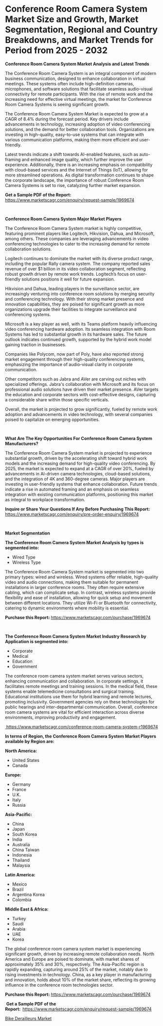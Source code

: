 <p><h1>Conference Room Camera System Market Size and Growth, Market Segmentation, Regional and Country Breakdowns, and Market Trends for Period from 2025 -  2032</h1></p><p><strong>Conference Room Camera System Market Analysis and Latest Trends</strong></p>
<p><p>The Conference Room Camera System is an integral component of modern business communication, designed to enhance collaboration in virtual meetings. These systems often include high-definition cameras, microphones, and software solutions that facilitate seamless audio-visual connectivity for remote participants. With the rise of remote work and the increasing need for effective virtual meetings, the market for Conference Room Camera Systems is seeing significant growth.</p><p>The Conference Room Camera System Market is expected to grow at a CAGR of 8.4% during the forecast period. Key drivers include advancements in technology, increasing adoption of video conferencing solutions, and the demand for better collaboration tools. Organizations are investing in high-quality, easy-to-use systems that can integrate with various communication platforms, making them more efficient and user-friendly. </p><p>Latest trends indicate a shift towards AI-enabled features, such as auto-framing and enhanced image quality, which further improve the user experience. Additionally, there is an increasing emphasis on compatibility with cloud-based services and the Internet of Things (IoT), allowing for more streamlined operations. As digital transformation continues to shape the corporate landscape, the importance of robust Conference Room Camera Systems is set to rise, catalyzing further market expansion.</p></p>
<p><strong>Get a Sample PDF of the Report:&nbsp;</strong> <a href="https://www.marketscagr.com/enquiry/request-sample/1969674?utm_campaign=2008&utm_medium=2&utm_source=Github&utm_content=ia&utm_term=08022025&utm_id=conference-room-camera-system">https://www.marketscagr.com/enquiry/request-sample/1969674</a></p>
<p>&nbsp;</p>
<p><strong>Conference Room Camera System Major Market Players</strong></p>
<p><p>The Conference Room Camera System market is highly competitive, featuring prominent players like Logitech, Hikvision, Dahua, and Microsoft, among others. These companies are leveraging advancements in video conferencing technologies to cater to the increasing demand for remote collaboration solutions.</p><p>Logitech continues to dominate the market with its diverse product range, including the popular Rally camera system. The company reported sales revenue of over $1 billion in its video collaboration segment, reflecting robust growth driven by remote work trends. Logitech’s focus on user-friendly solutions positions it well for future expansion.</p><p>Hikvision and Dahua, leading players in the surveillance sector, are increasingly venturing into conference room solutions by merging security and conferencing technology. With their strong market presence and innovation capabilities, they are poised for significant growth as more organizations upgrade their facilities to integrate surveillance and conferencing systems. </p><p>Microsoft is a key player as well, with its Teams platform heavily influencing video conferencing hardware adoption. Its seamless integration with Room Systems has led to substantial growth in its hardware sales. The future outlook indicates continued growth, supported by the hybrid work model gaining traction in businesses.</p><p>Companies like Polycom, now part of Poly, have also reported strong market engagement through their high-quality conferencing systems, emphasizing the importance of audio-visual clarity in corporate communication.</p><p>Other competitors such as Jabra and AVer are carving out niches with specialized offerings. Jabra's collaboration with Microsoft and its focus on professional audio solutions have driven their market presence. AVer targets the education and corporate sectors with cost-effective designs, capturing a considerable share within those specific verticals.</p><p>Overall, the market is projected to grow significantly, fueled by remote work adoption and advancements in video technology, with several companies poised to capitalize on emerging opportunities.</p></p>
<p>&nbsp;</p>
<p><strong>What Are The Key Opportunities For Conference Room Camera System Manufacturers?</strong></p>
<p><p>The Conference Room Camera System market is projected to experience substantial growth, driven by the accelerating shift toward hybrid work models and the increasing demand for high-quality video conferencing. By 2025, the market is expected to expand at a CAGR of over 20%, fueled by advancements in AI-driven camera technologies, cloud-based solutions, and the integration of 4K and 360-degree cameras. Major players are investing in user-friendly systems that enhance collaboration. Future trends indicate a rise in automated framing and an emphasis on seamless integration with existing communication platforms, positioning this market as integral to workplace transformation.</p></p>
<p><strong>Inquire or Share Your Questions If Any Before Purchasing This Report:</strong> <a href="https://www.marketscagr.com/enquiry/pre-order-enquiry/1969674?utm_campaign=2008&utm_medium=2&utm_source=Github&utm_content=ia&utm_term=08022025&utm_id=conference-room-camera-system">https://www.marketscagr.com/enquiry/pre-order-enquiry/1969674</a></p>
<p>&nbsp;</p>
<p><strong>Market Segmentation</strong></p>
<p><strong>The Conference Room Camera System Market Analysis by types is segmented into:</strong></p>
<p><ul><li>Wired Type</li><li>Wireless Type</li></ul></p>
<p><p>The Conference Room Camera System market is segmented into two primary types: wired and wireless. Wired systems offer reliable, high-quality video and audio connections, making them suitable for permanent installations in larger conference rooms. They often require extensive cabling, which can complicate setup. In contrast, wireless systems provide flexibility and ease of installation, allowing for quick setup and movement between different locations. They utilize Wi-Fi or Bluetooth for connectivity, catering to dynamic environments where mobility is essential.</p></p>
<p><strong>Purchase this Report:&nbsp;</strong><a href="https://www.marketscagr.com/purchase/1969674?utm_campaign=2008&utm_medium=2&utm_source=Github&utm_content=ia&utm_term=08022025&utm_id=conference-room-camera-system">https://www.marketscagr.com/purchase/1969674</a></p>
<p>&nbsp;</p>
<p><strong>The Conference Room Camera System Market Industry Research by Application is segmented into:</strong></p>
<p><ul><li>Corporate</li><li>Medical</li><li>Education</li><li>Government</li></ul></p>
<p><p>The conference room camera system market serves various sectors, enhancing communication and collaboration. In corporate settings, it facilitates remote meetings and training sessions. In the medical field, these systems enable telemedicine consultations and surgical training. Educational institutions use them for hybrid learning and remote lectures, promoting inclusivity. Government agencies rely on these technologies for public hearings and inter-departmental communication. Overall, conference room camera systems are vital for efficient interaction across diverse environments, improving productivity and engagement.</p></p>
<p><a href="https://www.marketscagr.com/conference-room-camera-system-r1969674?utm_campaign=2008&utm_medium=2&utm_source=Github&utm_content=ia&utm_term=08022025&utm_id=conference-room-camera-system">&nbsp;https://www.marketscagr.com/conference-room-camera-system-r1969674</a></p>
<p><strong>In terms of Region, the Conference Room Camera System Market Players available by Region are:</strong></p>
<p>
    <p> <strong> North America: </strong>
        <ul>
            <li>United States</li>
            <li>Canada</li>
        </ul>
        </p> 
    <p> <strong> Europe: </strong>
        <ul>
            <li>Germany</li>
            <li>France</li>
            <li>U.K.</li>
            <li>Italy</li>
            <li>Russia</li>
        </ul>
        </p> 
    <p> <strong> Asia-Pacific: </strong>
        <ul>
            <li>China</li>
            <li>Japan</li>
            <li>South Korea</li>
            <li>India</li>
            <li>Australia</li>
            <li>China Taiwan</li>
            <li>Indonesia</li>
            <li>Thailand</li>
            <li>Malaysia</li>
        </ul>
        </p> 
    <p> <strong> Latin America: </strong>
        <ul>
            <li>Mexico</li>
            <li>Brazil</li>
            <li>Argentina Korea</li>
            <li>Colombia</li>
        </ul>
        </p> 
    <p> <strong> Middle East & Africa: </strong>
        <ul>
            <li>Turkey</li>
            <li>Saudi</li>
            <li>Arabia</li>
            <li>UAE</li>
            <li>Korea</li>
        </ul>
    </p>
    </p>
<p><p>The global conference room camera system market is experiencing significant growth, driven by increasing remote collaboration needs. North America and Europe are poised to dominate, with market shares of approximately 35% and 30%, respectively. The Asia-Pacific region is rapidly expanding, capturing around 25% of the market, notably due to rising investments in technology. China, as a key player in manufacturing and innovation, holds about 10% of the market share, reflecting its growing influence in the conference room technologies sector.</p></p>
<p><strong>Purchase this Report: </strong><a href="https://www.marketscagr.com/purchase/1969674?utm_campaign=2008&utm_medium=2&utm_source=Github&utm_content=ia&utm_term=08022025&utm_id=conference-room-camera-system">https://www.marketscagr.com/purchase/1969674</a></p>
<p>&nbsp;<strong>Get a Sample PDF of the Report:&nbsp;&nbsp;</strong><a href="https://www.marketscagr.com/enquiry/request-sample/1969674?utm_campaign=2008&utm_medium=2&utm_source=Github&utm_content=ia&utm_term=08022025&utm_id=conference-room-camera-system">https://www.marketscagr.com/enquiry/request-sample/1969674</a></p>
<p><strong></strong></p>
<p><p><a href="https://github.com/wileonie19657/Market-Research-Report-List-1/blob/main/bike-derailleurs-market.md?utm_campaign=2008&utm_medium=2&utm_source=Github&utm_content=ia&utm_term=08022025&utm_id=conference-room-camera-system">Bike Derailleurs Market</a></p></p>